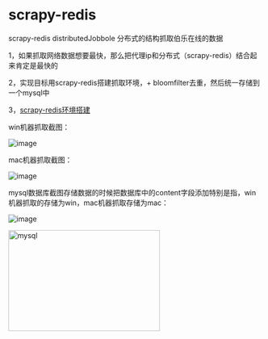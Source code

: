 # scrapy-redis
scrapy-redis distributedJobbole 分布式的结构抓取伯乐在线的数据

1，如果抓取网络数据想要最快，那么把代理ip和分布式（scrapy-redis）结合起来肯定是最快的

2，实现目标用scrapy-redis搭建抓取环境，+ bloomfilter去重，然后统一存储到一个mysql中

3，[scrapy-redis环境搭建](https://github.com/rmax/scrapy-redis)

win机器抓取截图：

![image](https://github.com/nanmuyao/netbean/tree/master/spiderData/win.png)

mac机器抓取截图：

![image](https://github.com/nanmuyao/netbean/tree/master/spiderData/mac.png)

mysql数据库截图存储数据的时候把数据库中的content字段添加特别是指，win机器抓取的存储为win，mac机器抓取存储为mac：

![image](https://github.com/nanmuyao/netbean/tree/master/spiderData/mysql.png)

 <img src="https://github.com/nanmuyao/netbean/tree/master/spiderData/mysql.png" width = "300" height = "200" alt="mysql" align=center />